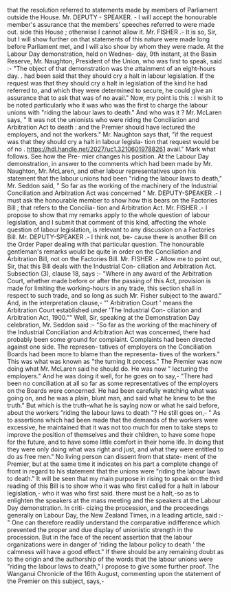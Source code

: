 that the resolution referred to statements made by members of Parliament outside the House. Mr. DEPUTY - SPEAKER. - I will accept the honourable member's assurance that the members' speeches referred to were made out. side this House ; otherwise I cannot allow it. Mr. FISHER .- It is so, Sir, but I will show further on that statements of this nature were made long before Parliament met, and I will also show by whom they were made. At the Labour Day demonstration, held on Wednes- day, 9th instant, at the Basin Reserve, Mr. Naughton, President of the Union, who was first to speak, said :- "The object of that demonstration was the attainment of an eight-hours day. . had been said that they should cry a halt in labour legislation. If the request was that they should cry a halt in legislation of the kind he had referred to, and which they were determined to secure, he could give an assurance that to ask that was of no avail." Now, my point is this : I wish it to be noted particularly who it was who was the first to charge the labour unions with "riding the labour laws to death." And who was it ? Mr. McLaren says, " It was not the unionists who were riding the Conciliation and Arbitration Act to death : and the Premier should have lectured the employers, and not the workers." Mr. Naughton says that, "if the request was that they should cry a halt in labour legisla- tion that request would be of no . https://hdl.handle.net/2027/uc1.32106019788261 avail." Mark what follows. See how the Pre- mier changes his position. At the Labour Day demonstration, in answer to the comments which had been made by Mr. Naughton, Mr. McLaren, and other labour representatives upon his statement that the labour unions had been "riding the labour laws to death," Mr. Seddon said, " So far as the working of the machinery of the Industrial Conciliation and Arbitration Act was concerned " Mr. DEPUTY-SPEAKER .- I must ask the honourable member to show how this bears on the Factories Bill ; that refers to the Concilia- tion and Arbitration Act. Mr. FISHER .- I propose to show that my remarks apply to the whole question of labour legislation, and I submit that comment of this kind, affecting the whole question of labour legislation, is relevant to any discussion on a Factories Bill. Mr. DEPUTY-SPEAKER .- I think not, be- cause there is another Bill on the Order Paper dealing with that particular question. The honourable gentleman's remarks would be quite in order on the Conciliation and Arbitration Bill, not on the Factories Bill. Mr. FISHER .- Allow me to point out, Sir, that this Bill deals with the Industrial Con- ciliation and Arbitration Act. Subsection (3), clause 18, says :- "Where in any award of the Arbitration Court, whether made before or after the passing of this Act, provision is made for limiting the working-hours in any trade, this section shall in respect to such trade, and so long as such Mr. Fisher subject to the award." And, in the interpretation clause,- "' Arbitration Court ' means the Arbitration Court established under 'The Industrial Con- ciliation and Arbitration Act, 1900."" Well, Sir, speaking at the Demonstration Day celebration, Mr. Seddon said :- "So far as the working of the machinery of the Industrial Conciliation and Arbitration Act was concerned, there had probably been some ground for complaint. Complaints had been directed against one side. The represen- tatives of employers on the Conciliation Boards had been more to blame than the representa- tives of the workers." This was what was known as "the turning It process." The Premier was now doing what Mr. McLaren said he should do. He was now " lecturing the employers." And he was doing it well, for he goes on to say,- "There had been no conciliation at all so far as some representatives of the employers on the Boards were concerned. He had been carefully watching what was going on, and he was a plain, blunt man, and said what he knew to be the truth." But which is the truth-what he is saying now or what he said before, about the workers "riding the labour laws to death "? He still goes on,- " As to assertions which had been made that the demands of the workers were excessive, he maintained that it was not too much for men to take steps to improve the position of themselves and their children, to have some hope for the future, and to have some little comfort in their home life. In doing that they were only doing what was right and just, and what they were entitled to do as free men." No living person can dissent from that state- ment of the Premier, but at the same time it indicates on his part a complete change of front in regard to his statement that the unions were "riding the labour laws to death." It will be seen that my main purpose in rising to speak on the third reading of this Bill is to show who it was who first called for a halt in labour legislation,- who it was who first said. there must be a halt,-so as to enlighten the speakers at the mass meeting and the speakers at the Labour Day demonstration. In criti- cizing the procession, and the proceedings generally on Labour Day, the New Zealand Times, in a leading article, said :- " One can therefore readily understand the comparative indifference which prevented the proper and due display of unionistic strength in the procession. But in the face of the recent assertion that the labour organizations were in danger of 'riding the labour policy to death ' the calmness will have a good effect." If there should be any remaining doubt as to the origin and the authorship of the words that the labour unions were "riding the labour laws to death," I propose to give some further proof. The Wanganui Chronicle of the 16th August, commenting upon the statement of the Premier on this subject, says,- 